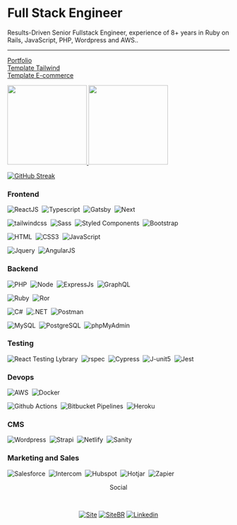 # Full Stack Engineer

Results-Driven Senior Fullstack Engineer, experience of 8+ years in Ruby on Rails, JavaScript, PHP, Wordpress and AWS..
<hr>

<a href="https://taiguaras.xyz"> Portfolio </a>
<br>
<a href="https://taiguaras.com.br"> Template Tailwind </a>
<br>
<a href="https://portalboipeba.com.br"> Template E-commerce </a>


 <div>
  <a href="https://github.com/taiguaras">
  <img height="180em" src="https://github-readme-stats.vercel.app/api?username=taiguaras&show_icons=true&theme=github_dark&include_all_commits=true&count_private=true"/>
  <img height="180em" src="https://github-readme-stats.vercel.app/api/top-langs/?username=taiguaras&layout=compact&langs_count=7&theme=github_dark"/>
</div>

[![GitHub Streak](https://streak-stats.demolab.com?user=taiguaras)](https://git.io/streak-stats)

### Frontend

![ReactJS](https://img.shields.io/badge/React-61DAFB?style=flat&logo=react&logoColor=FFF)&nbsp;
![Typescript](https://img.shields.io/badge/Typescript-FAF9F8?style=flat&logo=typescript&logoColor=3178C6)&nbsp;
![Gatsby](https://img.shields.io/badge/Gatsby-663399?style=flat&logo=gatsby&logoColor=white)&nbsp;
![Next](https://img.shields.io/badge/NextJS-000?style=flat&logo=next.js&logoColor=white)&nbsp;

![tailwindcss](https://img.shields.io/badge/tailwindcss-33B5C2?style=flat&logo=tailwindcss&logoColor=white)&nbsp;
![Sass](https://img.shields.io/badge/Sass-CC6699?style=flat&logo=sass&logoColor=white)&nbsp;
![Styled Components](https://img.shields.io/badge/styled--components-DB7093?style=flat&logo=styled-components&logoColor=white)&nbsp;
![Bootstrap](https://img.shields.io/badge/Bootstrap-563D7C?style=flat&logo=bootstrap&logoColor=white)&nbsp;

![HTML](https://img.shields.io/badge/HTML5-E34F26?style=flat&logo=html5&logoColor=white)&nbsp;
![CSS3](https://img.shields.io/badge/CSS3-1572B6?style=flat&logo=css3&logoColor=white)&nbsp;
![JavaScript](https://img.shields.io/badge/-JavaScript-FEAE32?style=flat&logoColor=fff&logo=javascript)&nbsp;

![Jquery](https://img.shields.io/badge/jQuery-0769AD?style=flat&logo=jquery&logoColor=white)&nbsp;
![AngularJS](https://img.shields.io/badge/AngularJS-E23237?style=flat&logo=angular&logoColor=white)&nbsp;


### Backend

![PHP](https://img.shields.io/badge/PHP-777BB4?style=flat&logo=php&logoColor=white)&nbsp;
![Node](https://img.shields.io/badge/-Node.js-5B9856?style=flat&logoColor=fff&logo=node.js)&nbsp;
![ExpressJs](https://img.shields.io/badge/Express.js-404D59?style=flat&logo=express&logoColor=white)&nbsp;
![GraphQL](https://img.shields.io/badge/GraphQL-de33a6?style=flat&logo=graphql&logoColor=white)&nbsp;

![Ruby](https://img.shields.io/badge/Ruby-CC342D?style=flat&logo=ruby&logoColor=white)&nbsp;
![Ror](https://img.shields.io/badge/Ruby_on_Rails-D30001?style=flat&logo=ruby-on-rails&logoColor=white)&nbsp;

![C#](https://img.shields.io/badge/C%23-239120?style=flat&logo=c-sharp&logoColor=white)&nbsp;
![.NET](https://img.shields.io/badge/.NET-5C2D91?style=flat&logo=.net&logoColor=white)&nbsp;
![Postman](https://img.shields.io/badge/Postman-FF6C37?logoColor=fff&logo=postman)&nbsp;

![MySQL](https://img.shields.io/badge/MySQL-4479A1?style=flat&logo=mysql&logoColor=white)&nbsp;
![PostgreSQL](https://img.shields.io/badge/-PostgreSQL-4169E1?style=flat&logoColor=fff&logo=postgresql)&nbsp;
![phpMyAdmin](https://img.shields.io/badge/phpmyadmin-6C78AF?logoColor=fff&logo=phpmyadmin)&nbsp;

### Testing
![React Testing Lybrary](https://img.shields.io/badge/testinglibrary-E33332?style=flat&logo=testinglibrary&logoColor=white)&nbsp;
![rspec](https://img.shields.io/badge/rspec-4479A1?style=flat&logo=rspec&logoColor=white)&nbsp;
![Cypress](https://img.shields.io/badge/Cypress-69D3A7?style=flat&logo=cypress&logoColor=white)&nbsp;
![J-unit5](https://img.shields.io/badge/JUnit-25A162?style=flat&logo=junit5&logoColor=white)&nbsp;
![Jest](https://img.shields.io/badge/Jest-C21325?style=flat&logo=jest&logoColor=white)&nbsp;

### Devops

![AWS](https://img.shields.io/badge/AWS%20-%23FF9900.svg?&style=flat&logo=amazonwebservices&logoColor=232F3E)&nbsp; 
![Docker](https://img.shields.io/badge/-Docker-2496ED?style=flat&logoColor=fff&logo=docker)&nbsp;

![Github Actions]( https://img.shields.io/badge/GitHub-181717?style=flat&logo=github&logoColor=white)&nbsp;
![Bitbucket Pipelines]( https://img.shields.io/badge/Bitbucket-330F63?style=flat&logo=bitbucket&logoColor=white)&nbsp;
![Heroku]( https://img.shields.io/badge/Heroku-430098?style=flat&logo=heroku&logoColor=white)&nbsp;

### CMS

![Wordpress]( https://img.shields.io/badge/Wordpress-3c4043?style=flat&logo=wordpress&logoColor=white)&nbsp;
![Strapi](https://img.shields.io/badge/Strapi-8e75ff?style=flat&logo=strapi&logoColor=white)&nbsp;
![Netlify](https://img.shields.io/badge/Netlify-00C7B7?style=flat&logo=netlify&logoColor=white)&nbsp;
![Sanity](https://img.shields.io/badge/Sanity-404D59?style=flat&logo=sanity&logoColor=white)&nbsp;

### Marketing and Sales

![Salesforce](https://img.shields.io/badge/Salesforce-009cd9?style=flat&logo=salesforce&logoColor=white)&nbsp;
![Intercom](https://img.shields.io/badge/Intercom-276bf2?style=flat&logo=intercom&logoColor=white)&nbsp;
![Hubspot](https://img.shields.io/badge/Hubspot-ec805c?style=flat&logo=hubspot&logoColor=white)&nbsp;
![Hotjar](https://img.shields.io/badge/Hotjar-FF3C00?style=flat&logo=hotjar&logoColor=white)&nbsp;
![Zapier](https://img.shields.io/badge/Zapier-FF4F00?style=flat&logo=zapier&logoColor=white)&nbsp;

<div>
   <p align="center">Social</p><br>
   <p align="center">
       <a href="https://taiguaras.xyz"><img alt="Site" src="https://img.shields.io/badge/-Website-000?style=for-the-badge&logo=gg==&logoColor=white"></a>
       <a href="https://taiguaras.com.br"><img alt="SiteBR" src="https://img.shields.io/badge/-Website-FFF?style=for-the-badge&logo=gg==&logoColor=black"></a>
      <a href="https://www.linkedin.com/in/taiguaras"><img alt="Linkedin" src="https://img.shields.io/badge/-LinkedIn-blue?style=for-the-badge&logo=Linkedin&logoColor=white"></a>
   </p>
</div>





